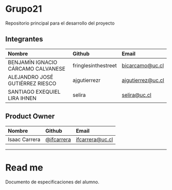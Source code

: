 # Grupo21
Repositorio principal para el desarrollo del proyecto

## Integrantes

| Nombre | Github | Email |
| :----- | :----- | :------- |
| BENJAMÍN IGNACIO CÁRCAMO CALVANESE | fringlesinthestreet | bicarcamo@uc.cl |
| ALEJANDRO JOSÉ GUTIÉRREZ RIESCO | ajgutierrezr | ajgutierrez@uc.cl |
| SANTIAGO EXEQUIEL LIRA IHNEN | selira | selira@uc.cl |

## Product Owner
| Nombre | Github | Email |
| :----- | :----- | :------- |
| Isaac Carrera | [@ifcarrera](https://github.com/ifcarrera) | [ifcarrera@uc.cl](ifcarrera@uc.cl) |

________________________

# Read me

Documento de especificaciones del alumno.
